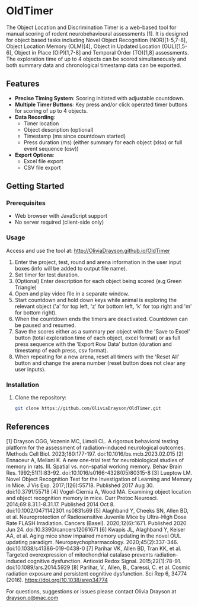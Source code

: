 # OldTimer
The Object Location and Discrimination Timer is a web-based tool for manual scoring of rodent neurobehavioural assessments [1]. It is designed for object based tasks including Novel Object Recognition (NOR)[1-5,7-8], Object Location Memory (OLM)[4], Object in Updated Location (OUL)[1,5-6], Object in Place (OiP)[1,7-8] and Temporal Order (TO)[1,8] assessments. The exploration time of up to 4 objects can be scored simultaneously and both summary data and chronological timestamp data can be exported. 

## Features
- **Precise Timing System**: Scoring initiated with adjustable countdown. 
- **Multiple Timer Buttons**: Key press and/or click operated timer buttons for scoring of up to 4 objects.
- **Data Recording**: 
  - Timer location
  - Object description (optional)
  - Timestamp (ms since countdown started)
  - Press duration (ms) (either summary for each object (xlsx) or full event sequence (csv))
- **Export Options**: 
  - Excel file export
  - CSV file export

## Getting Started

### Prerequisites
- Web browser with JavaScript support
- No server required (client-side only)

### Usage
Access and use the tool at: http://OliviaDrayson.github.io/OldTimer 

1. Enter the project, test, round and arena information in the user input boxes (info will be added to output file name).
2. Set timer for test duration.
3. (Optional) Enter description for each object being scored (e.g Green Triangle) 
4. Open and play video file in a separate window.
5. Start countdown and hold down keys while animal is exploring the relevant object ('a' for top left, 'z' for bottom left, 'k' for top right and 'm' for bottom right).
6. When the countdown ends the timers are deactivated. Countdown can be paused and resumed.
7. Save the scores either as a summary per object with the 'Save to Excel' button (total exploration time of each object, excel format) or as full press sequence with the 'Export Row Data' button (duration and timestamp of each press, csv format).
8. When repeating for a new arena, reset all timers with the 'Reset All' button and change the arena number (reset button does not clear any user inputs). 

### Installation
1. Clone the repository:
   ```bash
   git clone https://github.com/OliviaDrayson/OldTimer.git

## References
[1] Drayson OGG, Vozenin MC, Limoli CL. A rigorous behavioral testing platform for the assessment of radiation-induced neurological outcomes. Methods Cell Biol. 2023;180:177-197. doi:10.1016/bs.mcb.2023.02.015
[2] Ennaceur A, Meliani K. A new one-trial test for neurobiological studies of memory in rats. III. Spatial vs. non-spatial working memory. Behav Brain Res. 1992;51(1):83-92. doi:10.1016/s0166-4328(05)80315-8
[3] Lueptow LM. Novel Object Recognition Test for the Investigation of Learning and Memory in Mice. J Vis Exp. 2017;(126):55718. Published 2017 Aug 30. doi:10.3791/55718
[4] Vogel-Ciernia A, Wood MA. Examining object location and object recognition memory in mice. Curr Protoc Neurosci. 2014;69:8.31.1-8.31.17. Published 2014 Oct 8. doi:10.1002/0471142301.ns0831s69
[5] Alaghband Y, Cheeks SN, Allen BD, et al. Neuroprotection of Radiosensitive Juvenile Mice by Ultra-High Dose Rate FLASH Irradiation. Cancers (Basel). 2020;12(6):1671. Published 2020 Jun 24. doi:10.3390/cancers12061671
[6] Kwapis JL, Alaghband Y, Keiser AA, et al. Aging mice show impaired memory updating in the novel OUL updating paradigm. Neuropsychopharmacology. 2020;45(2):337-346. doi:10.1038/s41386-019-0438-0
[7] Parihar VK, Allen BD, Tran KK, et al. Targeted overexpression of mitochondrial catalase prevents radiation-induced cognitive dysfunction. Antioxid Redox Signal. 2015;22(1):78-91. doi:10.1089/ars.2014.5929
[8] Parihar, V., Allen, B., Caressi, C. et al. Cosmic radiation exposure and persistent cognitive dysfunction. Sci Rep 6, 34774 (2016). https://doi.org/10.1038/srep34774

For questions, suggestions or issues please contact Olivia Drayson at drayson.o@mac.com
